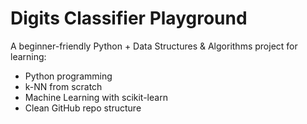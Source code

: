 # Digits Classifier Playground

A beginner-friendly Python + Data Structures & Algorithms project for learning:
- Python programming
- k-NN from scratch
- Machine Learning with scikit-learn
- Clean GitHub repo structure
